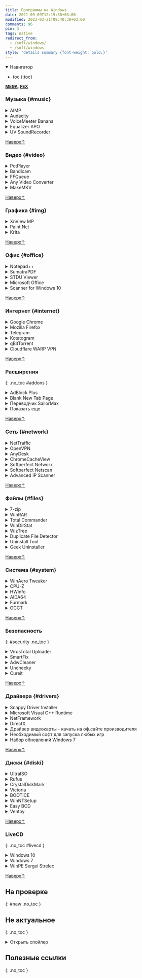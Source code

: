 ```yaml
---
title: Программы на Windows
date: 2021-09-09T12:19:30+03:00
modified: 2023-03-21T08:40:38+03:00
comments: 96
pin: 3
tags: native
redirect_from: 
  - /soft/windows/
  - /soft/windows
style: 'details summary {font-weight: bold;}'
---
```




<details markdown="1" open>
<summary markdown="0">Навигатор</summary>

- toc
{:toc}

</details>


<div style="font-size: 13px;">

[**MEGA**](https://mega.nz/folder/MvV32RgA#c4QjxbaA1_jal0KEnnfT8A),
[**FEX**](https://fex.net/uk/s/vl6ftsa)
</div>


### Музыка {#music}

<details><summary markdown="0">AIMP</summary>  
Удобный проигрыватель музыки, конвертер, редактор тегов
- [оф.сайт](http://www.aimp.ru/?do=download&os=windows)
- [biblprog](https://biblprog.org.ua/ua/aimp/download/)
- [softportal](https://www.softportal.com/get-5099-aimp.html)
</details>


<details><summary markdown="0">Audacity</summary>  
Запись и редактирование звука
- [оф.сайт](https://www.audacityteam.org/download/)
</details>


<details><summary markdown="0">VoiceMeeter Banana</summary>  
Виртуальный микшер, для перенаправления и обработки звука на лету
- [оф.сайт](https://vb-audio.com/Voicemeeter/banana.htm#:~:text=Install%20Voicemeeter)
</details>


<details><summary markdown="0">Equalizer APO</summary>  
Нативный эквалайзер на всю систему
- [оф.сайт](https://equalizerapo.com/download.html)
</details>


<details><summary markdown="0">UV SoundRecorder</summary>  
Записать звук одновременно c микрофона и колонок
- [оф.сайт](https://uvsoftium.ru/products/uvsoundrecorder#:~:text=Скачать%20для%20Windows)
</details>


[Наверх↑](#top)



### Видео {#video}

<details><summary markdown="0">PotPlayer</summary>  
Всеядный видеоплеер
- [оф.сайт](https://potplayer.daum.net/)
- [softportal](https://www.softportal.com/get-21466-potplayer.html)
- [biblprog](https://biblprog.org.ua/ru/daum_potplayer/download/)
- [codecpackи](https://codecpack.co/download/PotPlayer.html)
- [vLatest64](https://t1.daumcdn.net/potplayer/PotPlayer/Version/Latest/PotPlayerSetup64.exe)
- [кодеки64](https://get.daum.net/PotPlayer/Codec/OpenCodecSetup64.exe)
</details>


<details><summary markdown="0">Bandicam</summary>  
Запись видео с экрана
- [v6.0.1 (rtr)](https://rutracker.org/forum/viewtopic.php?t=5965647)
- [поиск по rutracker](https://rutracker.org/forum/tracker.php?nm=bandicam)
</details>


<details><summary markdown="0">FFQueue</summary>  
Быстрый редактор видео на основе FFMpeg с графическим интерфейсом
- [оф.сайт](http://ffqueue.bruchhaus.dk/Download.aspx)
- [ffmpeg](https://www.ffmpeg.org/download.html#:~:text=Get%20packages)
</details>


<details><summary markdown="0">Any Video Converter</summary>  
Конвертер видео, старенький, шустро работает
- v3.2.1(telegram)
</details>


<details><summary markdown="0">MakeMKV</summary>  
Позволяет упаковать DVD-Video в один файл MKV
- [оф.сайт](https://www.makemkv.com/download/)
</details>
  

[Наверх↑](#top)



### Графика {#img}

<details><summary markdown="0">XnView MP</summary>  
Просмотр фото. Встроен примитивный редактор
- [оф.сайт](https://www.xnview.com/en/xnviewmp/#:~:text=Installer%20or%20ZIP%20archive%20for%20Windows)
</details>


<details><summary markdown="0">Paint.Net</summary>
Редактор графики в стиле стандартного пейнта
- [оф.сайт](https://paintnet.ru/download/)
</details>


<details><summary markdown="0">Krita</summary>
Крутая рисовалка для графического планшета
- [оф.сайт](https://krita.org/en/download/krita-desktop/)
</details>


[Наверх↑](#top)


### Офис {#office}

<details><summary markdown="0">Notepad++</summary>  
Редактор текста с подсветкой синтаксиса
- [оф.сайт](https://notepad-plus-plus.org/downloads/)
</details>



<details><summary markdown="0">SumatraPDF</summary>
Простая читалка с редактором аннотаций
- [оф.сайт](https://www.sumatrapdfreader.org/download-free-pdf-viewer)
</details>



<details><summary markdown="0">STDU Viewer</summary>
Читалка PDF родом из нулевых
- [оф.сайт](http://www.stdutility.com/stduviewer.html)
</details>



<details><summary markdown="0">Microsoft Office</summary>
Редактор офисных документов. Долго ставится. В комплекте Word, Excell, PowerPoint. 
- [оф.сайт если есть лицензия](https://www.office.com/?auth=2)
- [поиск (rutracker)](https://rutracker.org/forum/tracker.php?nm=Microsoft%20Office)
- [2007(nnm)](http://nnmclub.to/forum/viewtopic.php?t=1282841)
- [2010(nnm)](http://nnmclub.to/forum/viewtopic.php?t=1376069)
- [2021(rtr)](https://rutracker.org/forum/viewtopic.php?t=6087671)
</details>



<details><summary markdown="0">Scanner for Windows 10</summary>
Программа сканер. Разработано специально для десятки
- [Github](https://github.com/simon-knuth/scanner/releases/latest)
- [Microsoft Store](https://apps.microsoft.com/detail/9n438mzhd3zf)
</details>


[Наверх↑](#top)



### Интернет {#internet}

<details><summary markdown="0">Google Chrome</summary>
- [оф.сайт (standalone)](http://google.com/intl/ru/chrome/?standalone=1)
</details>

<details><summary markdown="0">Mozilla Firefox</summary>
- [оф.сайт](https://www.mozilla.org/ru/firefox/all/)
- [portable](https://portableapps.com/apps/internet/firefox_portable#:~:text=Russian)
</details>

<details><summary markdown="0">Telegram</summary>
удобный мессенджер
- [оф.сайт](https://desktop.telegram.org/)
</details>

<details><summary markdown="0">Kotatogram</summary>
модификация телеги, быстрая выгрузка файлов
- [оф.сайт](https://kotatogram.github.io/ru/download/#beta)
</details>


<details><summary markdown="0">qBitTorrent</summary>
скачивание файлов, обмен файлами p2p
- [оф.сайт](https://www.qbittorrent.org)
- [fosshub](http://fosshub.com/qBittorrent.html#:~:text=Windows%20x64)
- [biblprog](http://biblprog.org.ua/ru/qbittorrent/download)
- [v4.4.5old (для x86)](https://www.fosshub.com/qBittorrent-old.html#:~:text=[v4.4.5]%20qBittorrent%20Windows)
</details>

<details><summary markdown="0">Cloudflare WARP VPN</summary>
Программа для разблокировки сайтов. Бесплатная, без ограничений. Единственное что неудобно - нельзя отключить обновления. Есть версия для телефона
- [оф.сайт](https://one.one.one.one/)
- [App Center](https://install.appcenter.ms/orgs/cloudflare/apps/1.1.1.1-windows-1/distribution_groups/release)
</details> 


[Наверх↑](#top)



### Расширения
{: .no_toc #addons }

<details><summary markdown="0">AdBlock Plus</summary>
скрывает рекламу, за щет этого ускоряет работу
- [оф.сайт](https://adblockplus.org/ru/download)
- [chrome](https://chrome.google.com/webstore/detail/adblock-plus-free-ad-bloc/cfhdojbkjhnklbpkdaibdccddilifddb?hl=ru)
</details>

<details><summary markdown="0">Blank New Tab Page</summary>
заменяет стартовую страницу на пустую
- [оф.сайт](https://yuhaofe.com/blank-new-tab-page)
- [chrome](https://chrome.google.com/webstore/detail/blank-new-tab-page-white/jmbngnnlimnakiibacglaeflpghellfh)
- [edge](https://microsoftedge.microsoft.com/addons/detail/kakgoomeaegcolfmaaogfmifnnmllpkm)
- [github](https://github.com/yuhaofe/Blank-New-Tab-Page---White-Smoke)
</details>

<details><summary markdown="0">Переводчик SailorMax</summary>
Удобный, универсальный. Не работает в хроме, ибо гугл нещадно банит конкурентов
- [opera](https://addons.opera.com/ru/extensions/details/translator/)
- [firefox](https://addons.mozilla.org/ru/firefox/addon/translator-2/)
- [edge](https://microsoftedge.microsoft.com/addons/detail/translator/cdkmohnpfdennnemmjekmmiibgfddako?hl=ru-RU)
</details>


<details><summary markdown="0">Показать еще</summary>

- **DarkReader** - затемняет страницы.
  [оф.сайт](https://darkreader.org/)
- **Sponsor Block** - вырезает нативную реклам в ютубе
  [оф.сайт](https://sponsor.ajay.app/)
- **Quick Bookmarks Menu** - быстрый доступ к закладкам.
  [оф.сайт](https://yuhaofe.com/quick-bookmarks-menu),
  [chrome](https://chrome.google.com/webstore/detail/quick-bookmarks-menu/fkemipdcgbeknabedhecepcebhlnlhbf)
- **Steam Recorder** - Скачивание видео и трансляций.
  [оф.сайт](https://www.hlsloader.com/install.html), 
  [chrome](https://chrome.google.com/webstore/detail/stream-recorder-download/iogidnfllpdhagebkblkgbfijkbkjdmm)
- **Yandex Acces** - доступ к вк, ок и афк. Разработчик яндекс.
  ссылки нет
- **Video Resume** - продолжает ютуб с места остановки. змечена фоновая активность.
  [chrome](https://chrome.google.com/webstore/detail/video-resumer/bongjkoajofkfpofginnhecihgaeldpe)
- **Windscribe** - Платный VPN-сервис для разблокировки сайтов.
  [оф.сайт](https://rus.windscribe.com/download)
- **Video Downloader Plus** - скачивает видео из фейсбука.
  [chrome](https://chrome.google.com/webstore/detail/video-downloader-plus/cfejhehdhaaeoiahaojjhmjaihjaodcf),
  [архив](https://extpose.com/ext/206921/ru)
- **m3u8 sniffer** - вылавливает ссылки на поток для просмотра в отдельной вкладке.
  [оф.сайт](http://sigmafxdx.com/m3u8Sniffer/),
  [chrome](https://chrome.google.com/webstore/detail/video-m3u8-sniffer-find-h/akkncdpkjlfanomlnpmmolafofpnpjgn)
- **HLS player** - воспроизведение ссылки на поток прямо в браузере. можно расшарить ссылку через оф.сайт<br>
  [оф.сайт](https://www.hlsplayer.org/),
  [chrome](https://chrome.google.com/webstore/detail/hls-player-m3u8-streaming/eakdijdofmnclopcffkkgmndadhbjgka)
- **Adaptive Bitrate Manifest Viewer** - открывает плейлист m3u в виде текста<br>
  [chrome](https://chrome.google.com/webstore/detail/adaptive-bitrate-manifest/omjpjjekjefmdkidigpkhpjnojoadbih)
- **Markdown Viewer** - просмотр файлов MD в браузере<br>
  [github](https://github.com/simov/markdown-viewer#table-of-contents),
  [chrome](https://chrome.google.com/webstore/detail/markdown-viewer/ckkdlimhmcjmikdlpkmbgfkaikojcbjk),
  [edge](https://microsoftedge.microsoft.com/addons/detail/markdown-viewer/cgfmehpekedojlmjepoimbfcafopimdg)
</details>

[Наверх↑](#top)



### Сеть {#network}

<details><summary markdown="0">NetTraffic</summary>
плавающий график скорости интернета, статистика
- [оф.сайт(прямая ссылка)](https://www.venea.net/web/downloads_start/nettraffic)
</details>

<details><summary markdown="0">OpenVPN</summary>
cоединение компов в локалку через интернет
- [оф.сайт](https://openvpn.net/community-downloads/)
</details>

<details><summary markdown="0">AnyDesk</summary>
удаленное управление
- [оф.сайт](http://anydesk.com/ru/downloads)
</details>

<details><summary markdown="0">ChromeCacheView</summary>
сохранение закешированных браузером файлов
- [оф.сайт](https://www.nirsoft.net/utils/chrome_cache_view.html#:~:text=Download%20ChromeCacheView)
</details>

<details><summary markdown="0">Softperfect Networx</summary>
мониторинг скорости сети на панели задач, статистика
- [v5.5-free (biblprog)](http://biblprog.org.ua/ru/networx/download)
</details>

<details><summary markdown="0">Softperfect Netscan</summary>
Сканер сети. Быстро работающий, но платный
- [оф.сайт(trial)](https://www.softperfect.com/products/networkscanner/)
</details>

<details><summary markdown="0">Advanced IP Scanner</summary>
Бесплатный сканер сети
- [оф.сайт](https://www.advanced-ip-scanner.com/ru/)
</details>


[Наверх↑](#top)



### Файлы {#files}

<details><summary markdown="0">7-zip</summary>
архиватор с открытым исходным кодом
- [оф.сайт](https://www.7-zip.org/download.html)
</details>


<details><summary markdown="0">WinRAR</summary>
мощный архиватор с большой историей
- [поиск(rtr)](http://rutracker.org/forum/tracker.php?nm=winrar)
</details>

<details><summary markdown="0">Total Commander</summary>
двухпанельный файл-менеджер
- [раздача(rtr)](https://rutracker.org/forum/tracker.php?nm=Total+Commander+PowerPack)
</details>

<details><summary markdown="0">WinDirStat</summary>
- [оф.сайт](https://windirstat.net/download.html)- [fosshub](https://www.fosshub.com/WinDirStat.html)
</details>

<details><summary markdown="0">WizTree</summary>
анализ места на диске 
- [оф.сайт](https://diskanalyzer.com/download)
</details>

<details><summary markdown="0">Duplicate File Detector</summary>
поиск дубликатов файлов
- [1drv](https://1drv.ms/u/s!An7p8rERUur5hGYV5MscshoeOfgs)
</details>


<details><summary markdown="0">Uninstall Tool</summary>
удаление программ с корнями
</details>


<details><summary markdown="0">Geek Uninstaller</summary>
расширенное удаление программ
- [оф.сайт](https://geekuninstaller.com/ru/download)
</details>


[Наверх↑](#top)



### Система {#system}

<details><summary markdown="0">WinAero Tweaker</summary>
тонккая настройка системы по инструкциям майкрософт
- [оф.сайт](https://winaero.com/)- [мой пресет](https://files.catbox.moe/bzor5u.ini)
</details>

<details><summary markdown="0">CPU-Z</summary>
характеристики, бенчмарк процессора, сравнение
- [оф.сайт](https://www.cpuid.com/softwares/cpu-z.html#download)
</details>

<details><summary markdown="0">HWinfo</summary>
просмотр характеристик компа, датчиков температуры
- [оф.сайт](https://www.hwinfo.com/download/)
</details>

<details><summary markdown="0">AIDA64</summary>
просмотр характеристик компа
- [поиск(rtr)](http://rutracker.org/forum/tracker.php?nm=aida64)
</details>

<details><summary markdown="0">Furmark</summary>
нагружает видуху по полной для проверки стабильности
- [оф.сайт](https://geeks3d.com/furmark/downloads/)
</details>

<details><summary markdown="0">OCCT</summary>
максимально нагружает комп для проверки стабильности системы
</details>


[Наверх↑](#top)



### Безопасность 
{: #security .no_toc }

<details><summary markdown="0">VirusTotal Uploader</summary>
проверка на вирустотал прямо из контекстного меню
- [оф.сайт](http://virustotal.com/ru/documentation/desktop-applications/windows-uploader)
</details>

<details><summary markdown="0">SmartFix</summary>
восстановление слетевших настроек системы после вирусов, встраивание средств восстановление системы в загрузчик
- [оф.сайт](https://smartfix.pro/)
</details>

<details><summary markdown="0">AdwCleaner</summary>
пытается чистить комп от малвари
- [оф.сайт](https://ru.malwarebytes.com/adwcleaner/)
</details>

<details><summary markdown="0">Unchecky</summary>
снимает галочки при установке софта
- [оф.сайт](https://unchecky.com/)
</details>

<details><summary markdown="0">Cureit</summary>
бесплатный одноразовой антивирус родом из рф
- [biblprog](http://biblprog.org.ua/ru/dr_web_cureit)
</details>


[Наверх↑](#top)



### Драйвера {#drivers}

<details><summary markdown="0">Snappy Driver Installer</summary>
драйверпак без рекламы
- [оф.сайт](https://sdi-tool.org/download/)
- [torrent(26Gb)](https://sdi-tool.org/SDI_Update.torrent)
</details>


<details><summary markdown="0">Microsoft Visual C++ Runtime</summary>
набор библиотек для стабильной работы програм
- [поиск(rtr)](https://rutracker.org/forum/tracker.php?f=1042&nm=Microsoft+Visual+C%2B%2B)
- [раздача(rtr)](https://rutracker.org/forum/viewtopic.php?t=5953213)
</details>

<details><summary markdown="0">NetFramework</summary>
актуально для старых систем, в десятку уже встроен
- [оф.сайт](https://dotnet.microsoft.com/download/dotnet-framework)
- [тема rutracker](https://rutracker.org/forum/viewtopic.php?t=3808372)
</details>

<details><summary markdown="0">DirectX</summary>
для работы игр и графических приложений
- [оф.сайт(web)](https://www.microsoft.com/ru-ru/download/details.aspx?id=35)
- [автономный](http://www.microsoft.com/en-us/download/confirmation.aspx?id=8109)
</details>


<details><summary markdown="0">Драйвер видеокарты - качать на оф.сайте производителя</summary>
- [Nvidia](https://www.nvidia.com/download/index.aspx?lang=ru)
- [AMD Radeon](https://www.amd.com/en/support)
</details>

<details><summary markdown="0">Необходимый софт для запуска любых игр</summary>
- [раздача(rutracker)](https://rutracker.org/forum/viewtopic.php?t=5985015)
</details>

<details><summary markdown="0">Набор обновлений Windows 7</summary>
лучше ставить винду с уже интегрированными обновами
- [simplix](https://blog.simplix.info/updatepack7r2/)
</details>



[Наверх↑](#top)



### Диски {#diski}
<details><summary markdown="0">UltraISO</summary>
редактор .iso. Запись дисков и флешкек. Монтирование
- [раздача(rtr)](http://rutracker.org/forum/tracker.php?nm=ultraiso)
</details>

<details><summary markdown="0">Rufus</summary>
запись винды на флешку
- [оф.сайт](https://rufus.ie/ru/#download)
</details>

<details><summary markdown="0">CrystalDiskMark</summary>
проверка скорости накопителя
- [оф.сайт](https://crystalmark.info/en/download/#CrystalDiskMark)
</details>

<details><summary markdown="0">Victoria</summary>
проверка диска на битые сектора
- [оф.сайт](https://hdd.by/victoria/#:~:text=Download%20the%20latest%20version)
</details>

<details><summary markdown="0">BOOTICE</summary>
редактор загрузчика
- [softportal](https://www.softportal.com/get-32168-bootice.html)
</details>

<details><summary markdown="0">WinNTSetup</summary>
установка новой винды без заходов в биос
- [оф.сайт(без либ)](http://wntsetup.ru/)
- [v4.2sfx(telegram)](https://t.me/s/FeelSoftWin/238)
</details>

<details><summary markdown="0">Easy BCD</summary>
редактор загрузчика с красивым GUI
- [v4.2(tlgur)](https://tlgur.com/d/4rqo5v7g)
</details>

<details><summary markdown="0">Ventoy</summary>
утилита создает загрузочный USB-накопитель, куда можно скопировать образы ISO/VHDX/WIM и загружаться с них напрямую выбором из меню, не задумываясь о размерах образов и ограничениях FAT32 
- [оф.сайт](https://www.ventoy.net/en/index.html)
- [sourceforge](https://sourceforge.net/projects/ventoy/files/latest/download)
</details>


[Наверх↑](#top)

### LiveCD
{: .no_toc #livecd }

<details><summary markdown="0">Windows 10</summary>
операционная система. Нужно дотюнивать через WinAero, иначе будет лагать
  [Поиск(nnm)](http://nnmclub.to/forum/tracker.php?f=504&nm=windows),
  [Активатор KMS Auto Lite](http://nnmclub.to/forum/tracker.php?nm=KMSAuto)
</details>

<details><summary markdown="0">Windows 7</summary>
Операционка для старых компов
  [v21.01.13(nnm)](https://rutracker.org/forum/viewtopic.php?t=5996235),
  [Поиск(nnm)](https://rutracker.org/forum/tracker.php?f=2153&o=1&s=2&sd=1&nm=+Windows+7+adguard),
  [Активатор by Daz](https://nnmclub.to/forum/tracker.php?nm=Windows+Loader+Daz),
  [Win8.1(тоже норм)](https://nnmclub.to/forum/viewtopic.php?t=1524993)
</details>

<details><summary markdown="0">WinPE Sergei Strelec</summary>
сборка программ для аварийного восстановления системы
- [Поиск(nnm)](https://nnmclub.to/forum/tracker.php?f=764&nm=Strelec)
</details>


[Наверх↑](#top)


## На проверке
{: #new .no_toc }




## Не актуальное
{: .no_toc }

 <details markdown="1">
 <summary markdown="0">Открыть спойлер</summary>
- Dynalist. Списки с бесконечной вложенностью, markdown
- Notable
- Obsidian
- Notion
- Snagit


- [2k10 Live 7.37 (обновляемая авторская раздача)](https://nnmclub.to/forum/viewtopic.php?t=806125). Много всего ненужного
- [RusLive](https://usbtor.ru/viewtopic.php?t=1367&start=555) (более не обновляется)
- [AdminPE](https://rutracker.org/forum/viewtopic.php?t=4684460)
- [AdminPE10](https://rutracker.org/forum/viewtopic.php?t=5141967)
- [MSDaRT](https://rutracker.org/forum/viewtopic.php?t=4456092)
- [Windows PE x64 by evgen_b Acronis edition (2021.05.30)](https://rutracker.org/forum/viewtopic.php?t=5765167)
- [Acronis BootCD 10PE x86x64 by naifle (26.09.2018)](https://rutracker.org/forum/viewtopic.php?t=5536761). топчик
- **Acronis** Disk Director / True Image - переразбивка и клонирование диска<br>
  [rtr](http://rutracker.org/forum/viewtopic.php?t=5691998), 
  [1drv](https://1drv.ms/u/s!An7p8rERUur5iHkfRYAlJvhEuU1V)
  
- **HandBrake** - Конвернтер видео. Тормозной<br>
  [оф.сайт](https://handbrake.fr/downloads.php)
- **Avidemux**

- **CCProxy** - прокси-сервер


- **Process Monitor** - Мониторит изменения реестра в реальном времени<br>
  [softportal](https://www.softportal.com/get-17885-process-monitor.html)
- **Feelsoft Tweaker** - Для тонкой настройки системы<br>
  [оф.сайт](https://linker.pp.ua/projects/tweaker.html), 
  [github](https://github.com/Feelcame/feelsoft-tweaker/releases)

- **Win Updates Disabler** - отключает обновления даже в Win10 Home  
  [оф.сайт](https://www.site2unblock.com/win-updates-disabler/),
  [softportal](https://www.softportal.com/get-42359-win-updates-disabler.html)

</details>

## Полезные ссылки  
{: .no_toc }

<!-- 
<details markdown="1"><summary markdown="0">+ Открой спойлер что бы посмотреть навигатор в телеграм-канале</summary>
<center><a style="font-size: 13px;" href="https://t.me/s/FeelSoftWin/109"><strong>t.me/FeelSoftWin</strong></a></center>  
<script async src="https://telegram.org/js/telegram-widget.js?15" data-telegram-post="FeelSoftWin/109" data-width="100%"></script>
</details>
-->






